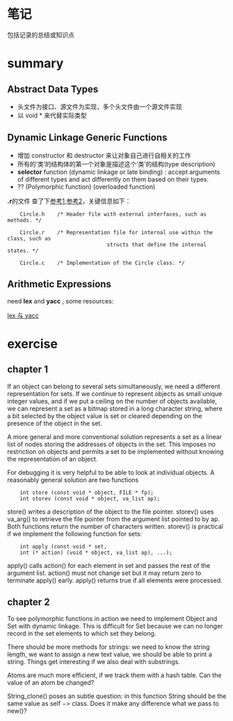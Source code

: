 # 笔记
包括记录的总结或知识点

# summary
## Abstract Data Types

- 头文件为接口、源文件为实现，多个头文件由一个源文件实现
- 以 void * 来代替实际类型

## Dynamic Linkage Generic Functions

- 增加 constructor 和 destructor 来让对象自己进行自相关的工作
-	所有的‘类’的结构体的第一个对象是描述这个‘类’的结构(type description)
-	**selector** function (dynamic linkage or late binding) : accept arguments of different types and act differently 
on them based on their types.
-	 ?? (Polymorphic function)   (overloaded function)  

**.r**的文件
查了下[参考1](https://stackoverflow.com/questions/958671/what-is-a-private-header-in-c),[参考2](https://stackoverflow.com/questions/6061954/what-are-r-files-in-c)，关键信息如下：
```
	Circle.h    /* Header file with external interfaces, such as methods. */

	Circle.r    /* Representation file for internal use within the class, such as
								structs that define the internal states. */

	Circle.c    /* Implementation of the Circle class. */
```

## Arithmetic Expressions

need **lex** and **yacc** , some resources:

[lex 与 yacc](https://book.douban.com/subject/1105363/)


# exercise

## chapter 1

If an object can belong to several sets simultaneously, we need a different representation for sets. If we continue to represent objects as small unique integer values, and if we put a ceiling on the number of objects available, we can represent a set as a bitmap stored in a long character string, where a bit selected by the object value is set or cleared depending on the presence of the object in the set. 

A more general and more conventional solution represents a set as a linear list of nodes storing the addresses of objects in the set. This imposes no restriction on objects and permits a set to be implemented without knowing the representation of an object. 

For debugging it is very helpful to be able to look at individual objects. A reasonably general  solution are two functions 
```
	int store (const void * object, FILE * fp);
	int storev (const void * object, va_list ap);
```
store() writes a description of the object to the file pointer. storev() uses va_arg() to retrieve the file pointer from the argument list pointed to by ap. Both functions return the number of characters written. storev() is practical if we implement the following function for sets:

```
	int apply (const void * set,
	int (* action) (void * object, va_list ap), ...);
```

apply() calls action() for each element in set and passes the rest of the argument list. action() must not change set but it may return zero to terminate apply() early. apply() returns true if all elements were processed.

## chapter 2
To see polymorphic functions in action we need to implement Object and Set with dynamic linkage. This is difficult for Set because we can no longer record in the set elements to which set they belong.

There should be more methods for strings: we need to know the string length, we want to assign a new text value, we should be able to print a string. Things get interesting if we also deal with substrings.

Atoms are much more efficient, if we track them with a hash table. Can the value of an atom be changed? 

String_clone() poses an subtle question: in this function String should be the same value as self −> class. Does it make any difference what we pass to new()?